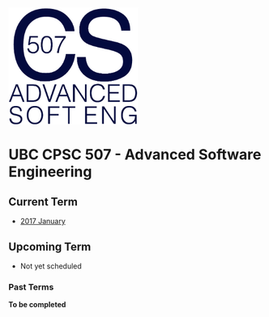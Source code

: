 <img src="logo.png" width="256px" alt="CPSC 507 Advanced Software Engineering">

# UBC CPSC 507 - Advanced Software Engineering

## Current Term

* [2017 January](https://github.com/ubccpsc/507/tree/2017jan)

## Upcoming Term

* Not yet scheduled

### Past Terms

**To be completed**

